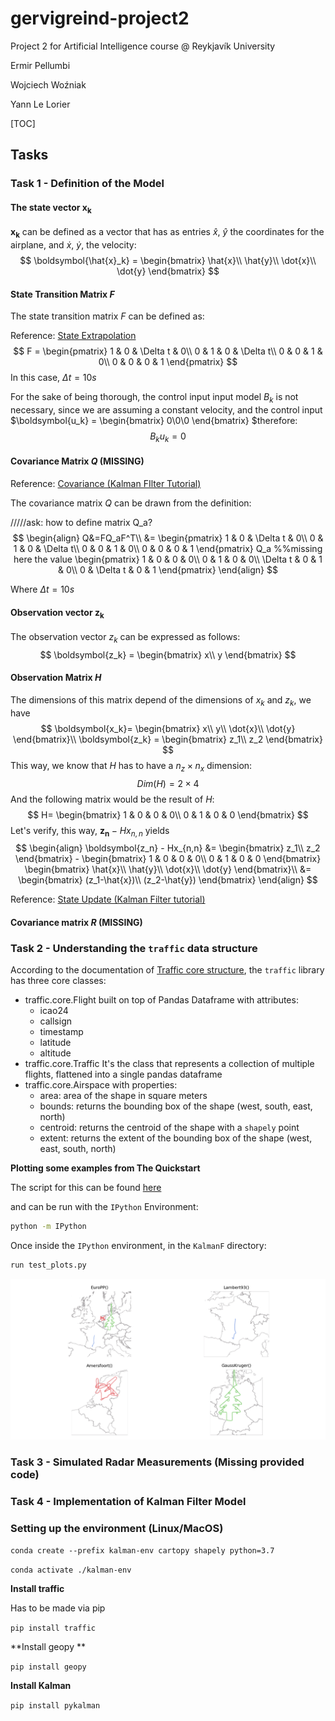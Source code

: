 # gervigreind-project2

Project 2 for Artificial Intelligence course @ Reykjavík University

Ermir Pellumbi

Wojciech Woźniak

Yann Le Lorier

[TOC]



## Tasks

### Task 1 - Definition of the Model

#### The state vector $\boldsymbol{x_k}$ 

$\boldsymbol{x_k}$ can be defined as a vector that has as entries $\hat{x}$, $\hat{y}$ the coordinates for the airplane, and $\dot{x}$, $\dot{y}$, the velocity:
$$
\boldsymbol{\hat{x}_k} = \begin{bmatrix}
\hat{x}\\
\hat{y}\\
\dot{x}\\
\dot{y}
\end{bmatrix}
$$


#### State Transition Matrix $F$

The state transition matrix $F$ can be defined as:

Reference: [State Extrapolation](https://www.kalmanfilter.net/stateextrap.html)
$$
F = 
\begin{pmatrix}
1 & 0 & \Delta t & 0\\
0 & 1 & 0 & \Delta t\\
0 & 0 & 1 & 0\\
0 & 0 & 0 & 1
\end{pmatrix}
$$
In this case, $\Delta t = 10s$ 

For the sake of being thorough, the control input input model $B_k$ is not necessary, since we are assuming  a constant velocity, and the control input $\boldsymbol{u_k} = \begin{bmatrix} 0\\0\\0 \end{bmatrix} $therefore:
$$
B_ku_k= 0
$$


#### Covariance Matrix $Q$ (MISSING)

Reference: [Covariance (Kalman FIlter Tutorial)](https://www.kalmanfilter.net/covextrap.html)

The covariance matrix $Q$ can be drawn from the definition: 

/////ask: how to define matrix Q_a?
$$
\begin{align}
Q&=FQ_aF^T\\
&=
\begin{pmatrix}
1 & 0 & \Delta t & 0\\
0 & 1 & 0 & \Delta t\\
0 & 0 & 1 & 0\\
0 & 0 & 0 & 1
\end{pmatrix}
Q_a %%missing here the value
\begin{pmatrix}
1 & 0 & 0 & 0\\
0 & 1 & 0 & 0\\
\Delta t & 0 & 1 & 0\\
0 & \Delta t & 0 & 1
\end{pmatrix}
\end{align}
$$

Where $\Delta t = 10s$

#### Observation vector $\boldsymbol{z_k}$

The observation vector $z_k$ can be expressed as follows:
$$
\boldsymbol{z_k} =
\begin{bmatrix}
x\\
y
\end{bmatrix}
$$
#### Observation Matrix $H$

The dimensions of this matrix depend of the dimensions of $x_k$ and $z_k$, we have
$$
\boldsymbol{x_k}=
\begin{bmatrix}
x\\
y\\
\dot{x}\\
\dot{y}
\end{bmatrix}\\
\boldsymbol{z_k} = 
\begin{bmatrix}
z_1\\
z_2
\end{bmatrix}
$$
This way, we know that $H$ has to have a $n_z\times n_x$ dimension:
$$
Dim(H) = 2\times 4
$$
And the following matrix would be the result of $H$:
$$
H=
\begin{bmatrix}
1 & 0 & 0 & 0\\
0 & 1 & 0 & 0
\end{bmatrix}
$$
Let's verify, this way, $\boldsymbol{z_n} - Hx_{n,n}$ yields
$$
\begin{align}
	\boldsymbol{z_n} - Hx_{n,n} &=
	\begin{bmatrix}
		z_1\\
		z_2
	\end{bmatrix}
	-
	\begin{bmatrix}
		1 & 0 & 0 & 0\\
		0 & 1 & 0 & 0
	\end{bmatrix}
	\begin{bmatrix}
		\hat{x}\\
		\hat{y}\\
		\dot{x}\\
		\dot{y}
	\end{bmatrix}\\
	&=
	\begin{bmatrix}
	(z_1-\hat{x})\\
	(z_2-\hat{y})
	\end{bmatrix}
\end{align}
$$


Reference: [State Update (Kalman Filter tutorial)](https://www.kalmanfilter.net/stateUpdate.html)

#### Covariance matrix $R$ (MISSING)

### Task 2 - Understanding the `traffic` data structure

According to the documentation of [Traffic core structure](https://traffic-viz.github.io/core_structure.html), the `traffic` library has three core classes:

- traffic.core.Flight built on top of Pandas Dataframe with attributes:
  - icao24
  - callsign
  - timestamp
  - latitude
  - altitude
- traffic.core.Traffic It's the class that represents a collection of multiple flights, flattened into a single pandas dataframe
- traffic.core.Airspace with properties:
  - area: area of the shape in square meters
  - bounds: returns the bounding box of the shape (west, south, east, north)
  - centroid: returns the centroid of the shape with a `shapely` point
  - extent: returns the extent of the bounding box of the shape (west, east, south, north)

**Plotting some examples from The Quickstart** 

The script for this can be found [here](./KalmanF/test_plots.py)

and can be run with the `IPython` Environment:

```sh
python -m IPython
```

Once inside the `IPython` environment, in the `KalmanF` directory:

```python
run test_plots.py
```



![Plot example](./fig/Plots.png)

### Task 3 - Simulated Radar Measurements (Missing provided code)

### Task 4 - Implementation of Kalman Filter Model





### Setting up the environment (Linux/MacOS)

`conda create --prefix kalman-env cartopy shapely python=3.7`

`conda activate ./kalman-env`

**Install traffic**

Has to be made via pip

`pip install traffic`

**Install geopy **

`pip install geopy`

**Install Kalman**

`pip install pykalman`